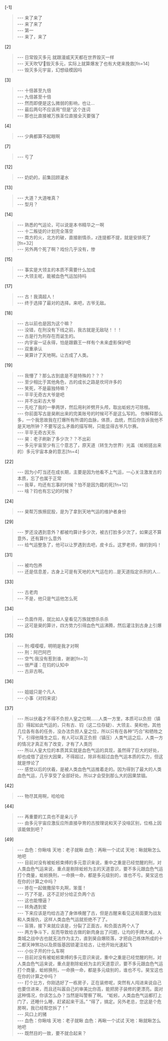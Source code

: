 
[-1] 
>--- 来了来了<br>
>--- 来了来了<br>
>--- 第一<br>
>--- 来了，来了<br>

[2] 
>--- 日常毁灭多元
就跟漫威天天都在世界毁灭一样<br>
>--- 天天吹🐮🍺毁灭多元，实际上就算爆发了也有大佬来挽救[fn=14]<br>
>--- 毁灭多元宇宙，幻想级模因吗<br>

[3] 
>--- 十倍甚至九倍<br>
>--- 九倍甚至十倍<br>
>--- 然而即便是这么微弱的影响，也让…<br>
>--- 最后两句不应该用“但是”这个连词<br>
>--- 那也比直接被万族圣位直接全灭要强了<br>

[4] 
>--- 少典都算不起眼啊<br>

[7] 
>--- 亏了<br>

[12] 
>--- 奶奶的，前集回顾灌水<br>

[13] 
>--- 大道？大道唯真？<br>
>--- 型月？<br>

[14] 
>--- 熟悉的气运论，可以说是本书精华之一啊<br>
>--- 十二叛徒的计划完全落空<br>
>--- 南方的火，北方的破，直接剧情杀，z连提都不提，就是安排死了[fn=32]<br>
>--- 另外两个死了啊？戏份几乎没有，惨<br>

[15] 
>--- 事实是大领主的本质不需要什么加成<br>
>--- 大领主呢，能被血色气运加持吗<br>

[17] 
>--- 古！我滴超人！<br>
>--- 终于选择了最对的选择。来吧，古爷无敌。<br>

[18] 
>--- 古以前也是因为这个嘛？<br>
>--- 没错，在刑没有下线之前，我古就是无敌哒！！！<br>
>--- 古是行为刑存在而诞生的。<br>
>--- 内宇宙一证永得，怕是跟霸王一样有个未来虚影保护吧<br>
>--- 双重承认<br>
>--- 昊算计了天地啊。让古成了人类。<br>

[19] 
>--- 我懵了？那么古到底是不是特殊的？？？<br>
>--- 至少相比于其他角色，古的成长之路是坎坷许多的<br>
>--- 笑死，不是最独特嘛？<br>
>--- 平平无奇古大爷是吧<br>
>--- 并不出彩古大爷<br>
>--- 先吃了我的一拳两饼，然后用利斧劈开头颅，取出蚯蚓方可除根。<br>
>--- 你前面写古是昊刷出来的完美账号的时候可不是这么写的。
你解释那么多，一个我思故我在打爆所有所谓的血脉，体质，血统，然后你告诉我他不是天地所钟？不要写这么矛盾的描写啊，只能显得古爷凡尔赛。<br>
>--- 平平无奇古天乐<br>
>--- 昊：老子刷新了多少次？？不出彩<br>
>--- 多元宇宙至少有三个意志了，原天道（转生为世界）光盖（蚯蚓搓出来的）多元宇宙本身的意志[fn=4]<br>

[22] 
>--- 因为小叮当还在成长期，主要是因为他看不上气运，一心关注激发古的本质，忘了也属于正常<br>
>--- 我草，均还有忘事的时候？怕不是因为籍的死[fn=12]<br>
>--- 啥？钧也有忘记的时候？<br>

[24] 
>--- 昊帮万族擦屁股，是为了拿到天地气运的维护者身份<br>

[29] 
>--- 罗还没遇到意外？都被均算计多少次，被古打脸多少次了，如果这不算意外，还有算什么意外<br>
>--- 给气运整急了，他可以让罗遇到去吧，皮卡丘。这罗老师，做的到吗！<br>

[31] 
>--- 被均包养<br>
>--- 还是信息差，古身上可是有天地的大气运在的…是天道指定杀刑的人…<br>

[33] 
>--- 古老肉<br>
>--- 不是，他只是气运他怎么死<br>

[34] 
>--- 负面作用，就比如人皇看见万族就想杀杀杀<br>
>--- 这可是昊的算计，四方势力引得血色气运沸腾，然后灌注到古身上引爆<br>

[35] 
>--- 刑:嘤嘤嘤，明明是我才对啊<br>
>--- 刑：阿巴阿巴<br>
>--- 空气:我没有惹到谁，谢谢[fn=3]<br>
>--- 很严谨：在钧的认知中<br>
>--- 古非古啊。<br>

[36] 
>--- 姐姐只是个凡人<br>
>--- 小事（对钧来说）<br>

[37] 
>--- 所以伏羲才不得不负担人皇之位啊……人类一方里，本质可以负担（镇压）得起如此气运的，只有古、钧（这二位存疑）、大领主、昊和他，其他几位各有各的任务，没办法负担人皇之位，所以只有在各种“巧合”和牺牲之下，引得他降生之后，有人可以真正负担（镇压）人类气运之后，人类一方的情况才真正有了改变，才有了人类历<br>
>--- 所以人皇大位的本质其实就是血色气运的具现，虽然得了巨大的好处，却也成借了这份大因果，不得超过，除非有超过血色气运本质的实力，但这就是悖论了<br>
>--- 感觉以后的伏羲，是被人类血色气运推着走的。因为得到了最大的人类血色气运，几乎享受了全部好处。所以才会受到那么大的因果禁锢。<br>

[42] 
>--- 物尽其用啊，哈哈哈<br>

[44] 
>--- 再重要的工具也不是亲儿子<br>
>--- 由多元宇宙应激反应所直接孕育的古按理说和天子没啥区别，位格上因该能做到吧？<br>

[49] 
>--- 血色：你瞅啥
天地：老子就瞅
血色：再瞅一个试试
天地：瞅就瞅怎么地吧<br>
>--- 目前对没有被蚯蚓束缚的多元意识来说，重中之重是已经觉醒的刑，对人类血色气运来说，重点是剔除蚯蚓为主的天道意识，要不多元跟血色气运打个商量，蚯蚓换刑，一命换一命，都是多元级别的，谁也不亏。昊宝这也在你的计算之中吗？<br>
>--- 掺在一起做撒尿牛丸啊，笨蛋！<br>
>--- 巧了不是，这不正好分给正负两个古<br>
>--- 这也能懵逼？<br>
>--- 转角遇到爱<br>
>--- 下来应该是均给古造了身体唤醒了古，但是古醒来看见这局面要为战友和人类报仇，这样人类血色气运就拒绝不了了。<br>
>--- 盲猜，接下来就应该是，分裂了正面古，和负面古两个人了<br>
>--- 两方争斗下，反而导致给古做的新肉身出了问题，让均的手牌大减，人类城之战中古也就无法作为主力，直到昊自爆陨落，才把自己练体所成的十二都天神煞功以及原版基因锁灌注给古，让他开始光速起飞<br>
>--- 小伙子开的什么车啊<br>
>--- 目前对没有被蚯蚓束缚的多元意识来说，重中之重是已经觉醒的刑，对人类血色气运来说，重点是剔除蚯蚓为主的天道意识，要不多元跟血色气运打个商量，蚯蚓换刑，一命换一命，都是多元级别的，谁也不亏。昊宝这也在你的计算之中吗？<br>
>--- 打个比方，你刚选好了一栋房子，正在装修呢，突然有人闯进来说自己也要住进来，而且还叫嚣自己的审美比你高，能把房子装修的更漂亮。面对这种情况，你该怎么办？当然是叫警察了啊。
“蚯蚓，人类血色气运都打上门了，还睡什么睡，赶紧起来干活。”
“得了，搞定。另外老总，您这是个危房啊，我已经帮您拆了！”<br>
>--- 风口上的猪<br>
>--- 血色：你瞅啥
天地：老子就瞅
血色：再瞅一个试试
天地：瞅就瞅怎么地吧<br>
>--- 既然目的一致，要不就合起来？<br>
